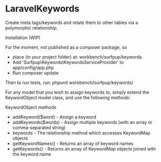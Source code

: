 LaravelKeywords
===============

Create meta tags/keywords and relate them to other tables via a polymorphic relationship.

Installation (WIP)

For the moment, not published as a composer package, so 
* place (in your project folder) at: workbench/surfpup/keywords
* Add 'Surfpup\Keywords\KeywordsServiceProvider' to app/config/app.php
* Run composer update

Then to run tests, run:
	phpunit workbench/surfpup/keywords/

For any model that you wish to assign keywords to, simply extend the KeywordObject model class, and use the following methods:

KeywordObject methods
* addKeyword($word) - Assign a keyword
* addKeywords($words) - Assign multiple keywords (with an array or comma-separated string)
* keywords - The relationship method which accesses KeywordMap objects
* getKeywordNames() - Returns an array of keyword names
* getKeywords() - Returns an array of KeywordMap objects joined with the keyword name